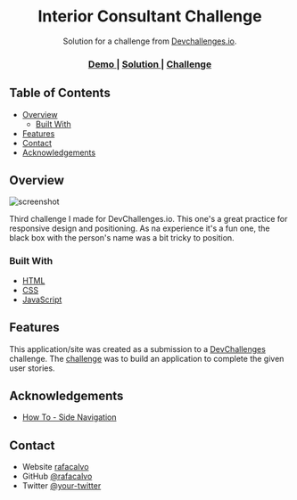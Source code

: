 <!-- Please update value in the {}  -->

<h1 align="center">Interior Consultant Challenge</h1>

<div align="center">
   Solution for a challenge from  <a href="http://devchallenges.io" target="_blank">Devchallenges.io</a>.
</div>

<div align="center">
  <h3>
    <a href="https://interior-consultant-challenge-rose.vercel.app/">
      Demo
    </a>
    <span> | </span>
    <a href="https://interior-consultant-challenge-rose.vercel.app/">
      Solution
    </a>
    <span> | </span>
    <a href="https://devchallenges.io/challenges/Jymh2b2FyebRTUljkNcb">
      Challenge
    </a>
  </h3>
</div>

<!-- TABLE OF CONTENTS -->

## Table of Contents

- [Overview](#overview)
  - [Built With](#built-with)
- [Features](#features)
- [Contact](#contact)
- [Acknowledgements](#acknowledgements)

<!-- OVERVIEW -->

## Overview

![screenshot](https://i.ibb.co/FYpqXkK/Screenshot-2021-02-10-Interior-Consultant-Challenge.png)

Third challenge I made for DevChallenges.io. This one's a great practice for responsive design and positioning. As na experience it's a fun one, the black box with the person's name was a bit tricky to position.


### Built With

- [HTML](https://www.w3schools.com/html/)
- [CSS](https://www.w3schools.com/Css/)
- [JavaScript](https://www.w3schools.com/js/)

## Features

This application/site was created as a submission to a [DevChallenges](https://devchallenges.io/challenges) challenge. The [challenge](https://devchallenges.io/challenges/Jymh2b2FyebRTUljkNcb) was to build an application to complete the given user stories.

## Acknowledgements

- [How To - Side Navigation](https://www.w3schools.com/howto/howto_js_sidenav.asp)

## Contact

- Website [rafacalvo](https://rafacalvo.netlify.app/)
- GitHub [@rafacalvo](https://github.com/rafacalvo)
- Twitter [@your-twitter](https://{twitter.com/your-username})
